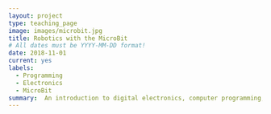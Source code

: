 ```yaml
---
layout: project
type: teaching_page
image: images/microbit.jpg
title: Robotics with the MicroBit
# All dates must be YYYY-MM-DD format!
date: 2018-11-01
current: yes
labels:
  - Programming
  - Electronics
  - MicroBit
summary:  An introduction to digital electronics, computer programming, and robotics using Scratch and the BBC Micro:Bit.  Run for 7th graders as a 2-week "STEM" intensive at the Atrium School.
---
```

